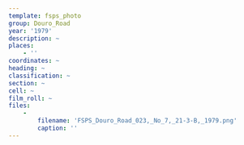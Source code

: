 ```yaml
---
template: fsps_photo
group: Douro_Road
year: '1979'
description: ~
places:
    - ''
coordinates: ~
heading: ~
classification: ~
section: ~
cell: ~
film_roll: ~
files:
    -
        filename: 'FSPS_Douro_Road_023,_No_7,_21-3-B,_1979.png'
        caption: ''
---
```

